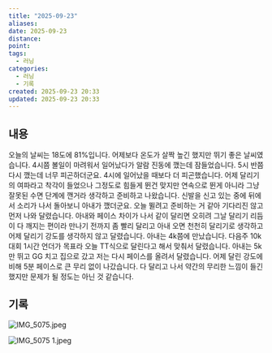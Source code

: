 ```yaml
---
title: "2025-09-23"
aliases:
date: 2025-09-23
distance:
point:
tags:
  - 러닝
categories:
  - 러닝
  - 기록
created: 2025-09-23 20:33
updated: 2025-09-23 20:33
---
```


## 내용
오늘의 날씨는 18도에 81%입니다. 어제보다 온도가 살짝 높긴 했지만 뛰기 좋은 날씨였습니다.
4시쯤 볼일이 마려워서 일어났다가 알람 진동에 깼는데 잠들었습니다. 5시 반쯤 다시 깼는데 너무 피곤하더군요. 4시에 일어났을 때보다 더 피곤했습니다. 어제 달리기의 여파라고 착각이 들었으나 그정도로 힘들게 뛴건 맞지만 연속으로 뛴게 아니라 그냥 잘못된 수면 단계에 깬거라 생각하고 준비하고 나왔습니다.
신발을 신고 있는 중에 뒤에서 소리가 나서 돌아보니 아내가 깼더군요. 오늘 뛸려고 준비하는 거 같아 기다리진 않고 먼저 나와 달렸습니다. 아내와 페이스 차이가 나서 같이 달리면 오히려 그날 달리기 리듬이 다 깨지는 편이라 만나기 전까지 좀 빨리 달리고 아내 오면 천천히 달리기로 생각하고 어제 달리기 강도를 생각하지 않고 달렸습니다. 아내는 4k쯤에 만났습니다. 다음주 10k 대회 1시간 언더가 목표라 오늘 TT식으로 달린다고 해서 맞춰서 달렸습니다. 아내는 5k만 뛰고 GG 치고 집으로 갔고 저는 다시 페이스를 올려서 달렸습니다. 어제 달린 강도에 비해 5분 페이스로 큰 무리 없이 나갔습니다.
다 달리고 나서 약간의 무리한 느낌이 들긴 했지만 문제가 될 정도는 아닌 것 같습니다.

## 기록

![IMG_5075.jpeg](/images/IMG_5075.jpeg)

![IMG_5075 1.jpeg](/images/IMG_5075%201.jpeg)

